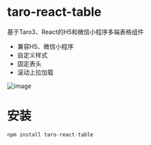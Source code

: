 
# taro-react-table

基于Taro3、React的H5和微信小程序多端表格组件
- 兼容H5、微信小程序
- 自定义样式
- 固定表头
- 滚动上拉加载

 ![image](https://github.com/qiuweikangdev/taro-react-table/tree/master/images/demo.gif)




# 安装
```js
npm install taro-react-table
````
